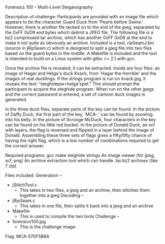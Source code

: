 Forensics 100 – Multi-Level Steganography

Description of challenge:
Participants are provided with an image file which appears to be the character Guard Duck from 'Pearls before Swine.' However, there is another file tacked on to the end of the jpeg, separated by the 0xFF 0xD9 end bytes which delimit a JPEG file. The following file is a bz2 compressed tar archive, which has another 0xFF 0xD9 at the end to make it not quite as obviously an archive. Included is a tool, ripSeamJ.bin (source in jRipSeam.c) which is designed to split a jpeg file into two files based on the guard bytes in the middle. A Makefile is included and the tool is intended to build on a Linux system with glibc >= 2.1 with gcc.

Once the archive file is revealed, it can be extracted. Inside are four files: an image of Hagar and Helga's duck Kvack, from 'Hagar the Horrible’ and the images of real ducklings. If the strings program is run on kvack.jpg, it reveals the text: “steghidepw=helga'spet.” This should prompt the participant to acquire the steghide program. When run on the other jpegs and the correct password is entered, a set of cartoon duck images is generated.

In the three duck files, separate parts of the key can be found. In the picture of Daffy Duck, the first part of the key, 'MCA-,' can be found by zooming into his belly. In the picture of Scrooge McDuck, four characters in the key can be found on his little red bucket. In the picture of Donald Duck, an xcf with layers, the flag is reversed and flipped in a layer behind the image of Donald. Assembling these three sets of flags gives a fifty/fifty chance of having the right flag, which is a low number of combinations required to get the correct answer.

Required programs:
gcc
make
steghide
strings
An image viewer (for jpeg, xcf, png)
An archive extraction tool which can handle .tar.bz2 archives (like 7 zip)

Files included:
Generation –
* jStitchTool.c
  * This takes in two files, a jpeg and an archive, then stitches them together into a jpeg
Decoding – 
* jRipSeam.c
  * This takes in one file, then splits it back into a jpeg and an archive
* Makefile
  * This is used to compile the two tools
Challenge – 
* forensics100.jpg
  * This is the challenge image

Flag: MCA-570F5B8A
